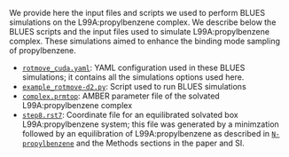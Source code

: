 We provide here the input files and scripts we used to perform BLUES simulations on the L99A:propylbenzene complex. We describe below the BLUES scripts and the input files used to simulate L99A:propylbenzene complex. These simulations aimed to enhance the binding mode sampling of propylbenzene.

- [`rotmove_cuda.yaml`](rotmove_cuda.yaml): YAML configuration used in these BLUES simulations; it contains all the simulations options used here.
- [`example_rotmove-d2.py`](example_rotmove-d2.py): Script used to run BLUES simulations
- [`complex.prmtop`](complex.prmtop): AMBER parameter file of the solvated L99A:propylbenzene complex
- [`step8.rst7`](step8.rst7): Coordinate file for an equilibrated solvated box L99A:propylbenzene system; this file was generated by a minimzation followed by an equilibration of L99A:propylbenzene as described in [`N-propylbenzene`](../../../MD-simulations/MD_on_L99A_complexes/N-propylbenzene) and the Methods sections in the paper and SI.
